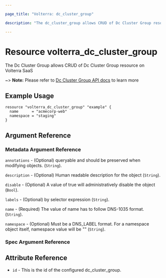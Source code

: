 ```yaml
---

page_title: "Volterra: dc_cluster_group"

description: "The dc_cluster_group allows CRUD of Dc Cluster Group resource on Volterra SaaS"

---
```


Resource volterra_dc_cluster_group
==================================

The Dc Cluster Group allows CRUD of Dc Cluster Group resource on Volterra SaaS

~> **Note:** Please refer to [Dc Cluster Group API docs](https://docs.cloud.f5.com/docs/api/dc-cluster-group) to learn more

Example Usage
-------------

```hcl
resource "volterra_dc_cluster_group" "example" {
  name      = "acmecorp-web"
  namespace = "staging"
}

```

Argument Reference
------------------

### Metadata Argument Reference

`annotations` - (Optional) queryable and should be preserved when modifying objects. (`String`).

`description` - (Optional) Human readable description for the object (`String`).

`disable` - (Optional) A value of true will administratively disable the object (`Bool`).

`labels` - (Optional) by selector expression (`String`).

`name` - (Required) The value of name has to follow DNS-1035 format. (`String`).

`namespace` - (Optional) Must be a DNS_LABEL format. For a namespace object itself, namespace value will be "" (`String`).

### Spec Argument Reference

Attribute Reference
-------------------

-	`id` - This is the id of the configured dc_cluster_group.
